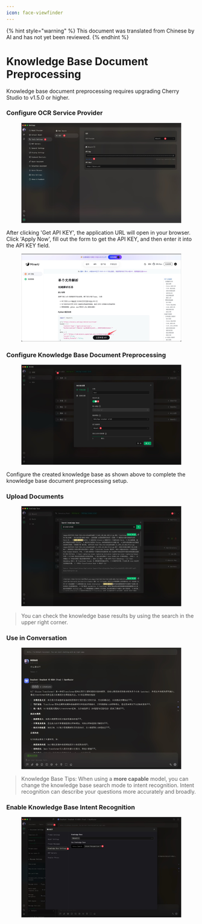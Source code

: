 ```yaml
---
icon: face-viewfinder
---
```


{% hint style="warning" %}
This document was translated from Chinese by AI and has not yet been reviewed.
{% endhint %}

# Knowledge Base Document Preprocessing

Knowledge base document preprocessing requires upgrading Cherry Studio to v1.5.0 or higher.

### Configure OCR Service Provider

<figure><img src="../.gitbook/assets/CleanShot 2025-06-03 at 11.50.10@2x (1).jpg" alt=""><figcaption></figcaption></figure>

After clicking 'Get API KEY', the application URL will open in your browser. Click 'Apply Now', fill out the form to get the API KEY, and then enter it into the API KEY field.

<figure><img src="../.gitbook/assets/CleanShot 2025-06-03 at 11.51.55@2x.jpg" alt=""><figcaption></figcaption></figure>

### Configure Knowledge Base Document Preprocessing

<figure><img src="../.gitbook/assets/CleanShot 2025-06-03 at 20.01.03@2x.jpg" alt=""><figcaption></figcaption></figure>

Configure the created knowledge base as shown above to complete the knowledge base document preprocessing setup.

### Upload Documents

<figure><img src="../.gitbook/assets/CleanShot 2025-06-03 at 12.01.59@2x.jpg" alt=""><figcaption></figcaption></figure>

> You can check the knowledge base results by using the search in the upper right corner.

### Use in Conversation

<figure><img src="../.gitbook/assets/CleanShot 2025-06-03 at 14.11.00@2x.jpg" alt=""><figcaption></figcaption></figure>

> Knowledge Base Tips: When using a **more capable** model, you can change the knowledge base search mode to intent recognition. Intent recognition can describe your questions more accurately and broadly.

### Enable Knowledge Base Intent Recognition

<figure><img src="../.gitbook/assets/CleanShot 2025-06-03 at 14.12.47@2x.jpg" alt=""><figcaption></figcaption></figure>